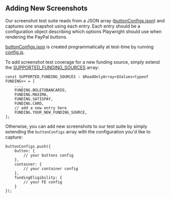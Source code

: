 ## Adding New Screenshots

Our screenshot test suite reads from a JSON array ([buttonConfigs.json](./files/buttonConfigs.json)) and captures one snapshot using each entry. Each entry should be a configuration object describing which options Playwright should use when rendering the PayPal buttons.

[buttonConfigs.json](./files/buttonConfigs.json) is created programmatically at test-time by running [config.js](./config.js).

To add screenshot test coverage for a new funding source, simply extend the [SUPPORTED_FUNDING_SOURCES](./config.js#L10) array:

```
const SUPPORTED_FUNDING_SOURCES : $ReadOnlyArray<$Values<typeof FUNDING>> = [
    ...,
    FUNDING.BOLETOBANCARIO,
    FUNDING.MAXIMA,
    FUNDING.SATISPAY,
    FUNDING.CARD,
    // add a new entry here
    FUNDING.YOUR_NEW_FUNDING_SOURCE,
];
```

Otherwise, you can add new screenshots to our test suite by simply extending the `buttonConfigs` array with the configuration you'd like to capture:

```
buttonConfigs.push({
    button: {
        // your buttons config
    },
    container: {
        // your container config
    },
    fundingEligibility: {
        // your FE config
    }
});
```
